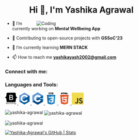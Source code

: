 <h1 align="center">Hi 👋, I'm Yashika Agrawal</h1>
<!-- <h3 align="center">A passionate frontend developer</h3> -->
<img align="right" alt="Coding" width="400" src="https://media.tenor.com/S59bPkT0pqcAAAAC/programming.gif">

- 🔭 I’m currently working on **Mental Wellbeing App**
- 🚀 Contributing to open-source projects with **GSSoC'23**
- 🌱 I’m currently learning **MERN STACK**

- 📫 How to reach me **yashikayash2002@gmail.com**

<h3 align="left">Connect with me:</h3>
<p align="left">
</p>

<h3 align="left">Languages and Tools:</h3>
<p align="left"> <a href="https://getbootstrap.com" target="_blank" rel="noreferrer"> <img src="https://raw.githubusercontent.com/devicons/devicon/master/icons/bootstrap/bootstrap-plain-wordmark.svg" alt="bootstrap" width="40" height="40"/> </a> <a href="https://www.cprogramming.com/" target="_blank" rel="noreferrer"> <img src="https://raw.githubusercontent.com/devicons/devicon/master/icons/c/c-original.svg" alt="c" width="40" height="40"/> </a> <a href="https://www.w3schools.com/cpp/" target="_blank" rel="noreferrer"> <img src="https://raw.githubusercontent.com/devicons/devicon/master/icons/cplusplus/cplusplus-original.svg" alt="cplusplus" width="40" height="40"/> </a> <a href="https://www.w3schools.com/css/" target="_blank" rel="noreferrer"> <img src="https://raw.githubusercontent.com/devicons/devicon/master/icons/css3/css3-original-wordmark.svg" alt="css3" width="40" height="40"/> </a> <a href="https://www.w3.org/html/" target="_blank" rel="noreferrer"> <img src="https://raw.githubusercontent.com/devicons/devicon/master/icons/html5/html5-original-wordmark.svg" alt="html5" width="40" height="40"/> </a> <a href="https://developer.mozilla.org/en-US/docs/Web/JavaScript" target="_blank" rel="noreferrer"> <img src="https://raw.githubusercontent.com/devicons/devicon/master/icons/javascript/javascript-original.svg" alt="javascript" width="40" height="40"/> </a> </p>

<p><img align="left" src="https://github-readme-stats.vercel.app/api/top-langs?username=yashika-agrawal&show_icons=true&locale=en&layout=compact" alt="yashika-agrawal" /></p>

<p>&nbsp;<img align="center" src="https://github-readme-stats.vercel.app/api?username=yashika-agrawal&show_icons=true&locale=en" alt="yashika-agrawal" /></p>

<p><img align="center" src="https://github-readme-streak-stats.herokuapp.com/?user=yashika-agrawal&" alt="yashika-agrawal" /></p>

[![Yashika-Agrawal's GitHub | Stats](https://stats.quine.sh/Yashika-Agrawal/github?theme=dark)](https://quine.sh?utm_source=widgets&utm_campaign=Yashika-Agrawal)
